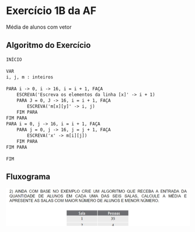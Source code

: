 # Exercício 1B da AF
Média de alunos com vetor 

## Algoritmo do Exercício

    INÍCIO

    VAR
    i, j, m : inteiros

    PARA i -> 0, i -> 16, i = i + 1, FAÇA
        ESCREVA('Escreva os elementos da linha [x]' -> i + 1)
        PARA J = 0, J -> 16, i = i + 1, FAÇA
            ESCREVA('m[x][y]' -> i, j)
        FIM PARA
    FIM PARA
    PARA i = 0, j -> 16, i = i + 1, FAÇA
        PARA j = 0, j -> 16, j = j + 1, FAÇA
            ESCREVA('x' -> m[i][j])
        FIM PARA
    FIM PARA

    FIM

## Fluxograma
<img src="teste.jpg" alt="">

